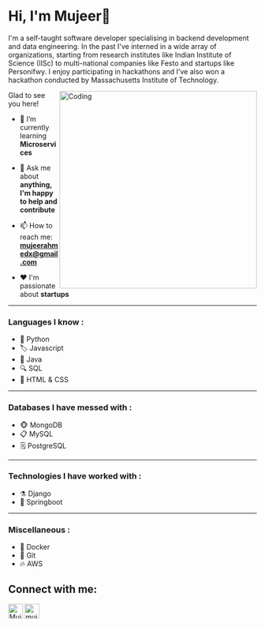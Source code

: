 # Hi, I'm Mujeer👋
I'm a self-taught software developer specialising in backend development and data engineering. In the past I've interned in a wide array of organizations, starting from research institutes like Indian Institute of Science (IISc) to multi-national companies like Festo and startups like Personifwy. I enjoy participating in hackathons and I've also won a hackathon conducted by Massachusetts Institute of Technology. 

<img align="right" alt="Coding" width="400" src="https://cdn.dribbble.com/users/1162077/screenshots/3848914/programmer.gif">

Glad to see you here!

- 🌱 I’m currently learning **Microservices**

- 💬 Ask me about **anything, I'm happy to help and contribute**

- 📫 How to reach me: **mujeerahmedx@gmail.com**

- ❤️ I'm passionate about **startups**

<!-- - 🔭 I’m currently looking for a job as a **Backend Developer** -->

---

### Languages I know :

- 🐍 Python
- 🏷️ Javascript
- 🌋 Java
- 🔍 SQL
- 🦴 HTML & CSS

---

### Databases I have messed with :

- 🐵 MongoDB
- 📋 MySQL
- 🗒️ PostgreSQL

---

### Technologies I have worked with :

- ⚗️ Django
- 🙏 Springboot

---

### Miscellaneous : 

- 🐋 Docker
- 🤝 Git
- 🔥 AWS

## Connect with me:

[<img align="left" alt="MujeerAhmed | LinkedIn" width="30px" src="https://camo.githubusercontent.com/c8a9c5b414cd812ad6a97a46c29af67239ddaeae08c41724ff7d945fb4c047e5/68747470733a2f2f6564656e742e6769746875622e696f2f537570657254696e7949636f6e732f696d616765732f7376672f6c696e6b6564696e2e737667" />][linkedin]
<a href="mailto:mujeerahmedx@gmail.com"><img align="left" alt="mujeerahmed | GMail" width="30px" src="https://camo.githubusercontent.com/4a3dd8d10a27c272fd04b2ce8ed1a130606f95ea6a76b5e19ce8b642faa18c27/68747470733a2f2f6564656e742e6769746875622e696f2f537570657254696e7949636f6e732f696d616765732f7376672f676d61696c2e737667" />

<br/>
<br/>
  
[github]:  https://github.com/mujeerahmed
[linkedin]: https://www.linkedin.com/in/mujeerahmed
[twitter]: https://twitter.com/mujeerahmedx
